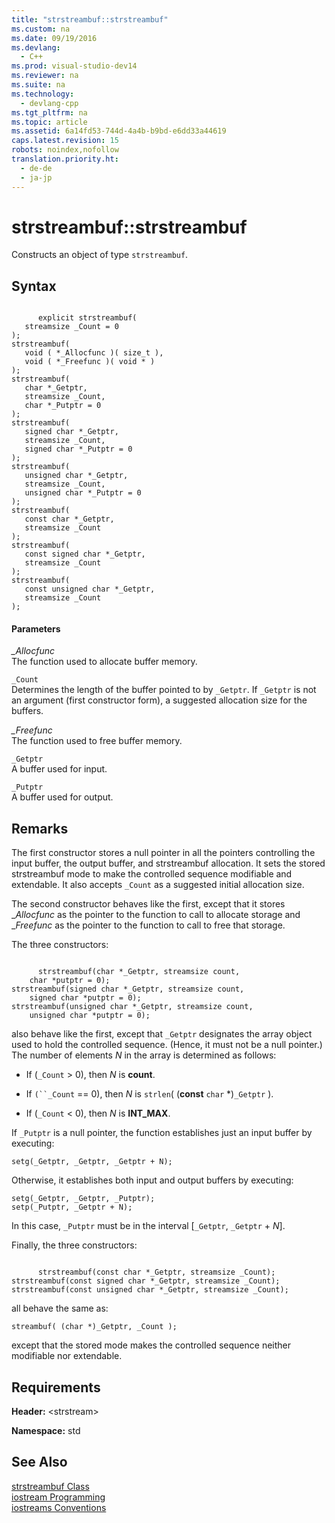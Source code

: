```yaml
---
title: "strstreambuf::strstreambuf"
ms.custom: na
ms.date: 09/19/2016
ms.devlang: 
  - C++
ms.prod: visual-studio-dev14
ms.reviewer: na
ms.suite: na
ms.technology: 
  - devlang-cpp
ms.tgt_pltfrm: na
ms.topic: article
ms.assetid: 6a14fd53-744d-4a4b-b9bd-e6dd33a44619
caps.latest.revision: 15
robots: noindex,nofollow
translation.priority.ht: 
  - de-de
  - ja-jp
---
```

# strstreambuf::strstreambuf
Constructs an object of type `strstreambuf`.  
  
## Syntax  
  
```  
  
      explicit strstreambuf(  
   streamsize _Count = 0  
);  
strstreambuf(  
   void ( *_Allocfunc )( size_t ),  
   void ( *_Freefunc )( void * )  
);  
strstreambuf(  
   char *_Getptr,   
   streamsize _Count,  
   char *_Putptr = 0  
);  
strstreambuf(  
   signed char *_Getptr,   
   streamsize _Count,  
   signed char *_Putptr = 0  
);  
strstreambuf(  
   unsigned char *_Getptr,  
   streamsize _Count,  
   unsigned char *_Putptr = 0  
);  
strstreambuf(  
   const char *_Getptr,   
   streamsize _Count  
);  
strstreambuf(  
   const signed char *_Getptr,   
   streamsize _Count  
);  
strstreambuf(  
   const unsigned char *_Getptr,   
   streamsize _Count  
);  
```  
  
#### Parameters  
 *_Allocfunc*  
 The function used to allocate buffer memory.  
  
 `_Count`  
 Determines the length of the buffer pointed to by `_Getptr`. If `_Getptr` is not an argument (first constructor form), a suggested allocation size for the buffers.  
  
 *_Freefunc*  
 The function used to free buffer memory.  
  
 `_Getptr`  
 A buffer used for input.  
  
 `_Putptr`  
 A buffer used for output.  
  
## Remarks  
 The first constructor stores a null pointer in all the pointers controlling the input buffer, the output buffer, and strstreambuf allocation. It sets the stored strstreambuf mode to make the controlled sequence modifiable and extendable. It also accepts `_Count` as a suggested initial allocation size.  
  
 The second constructor behaves like the first, except that it stores _*Allocfunc* as the pointer to the function to call to allocate storage and \_*Freefunc* as the pointer to the function to call to free that storage.  
  
 The three constructors:  
  
```  
  
      strstreambuf(char *_Getptr, streamsize count,  
    char *putptr = 0);  
strstreambuf(signed char *_Getptr, streamsize count,  
    signed char *putptr = 0);  
strstreambuf(unsigned char *_Getptr, streamsize count,  
    unsigned char *putptr = 0);  
```  
  
 also behave like the first, except that `_Getptr` designates the array object used to hold the controlled sequence. (Hence, it must not be a null pointer.) The number of elements *N* in the array is determined as follows:  
  
-   If (`_Count` > 0), then *N* is **count**.  
  
-   If `(``_Count` == 0), then *N* is `strlen`( (**const** `char` *)`_Getptr` ).  
  
-   If (`_Count` < 0), then *N* is **INT_MAX**.  
  
 If `_Putptr` is a null pointer, the function establishes just an input buffer by executing:  
  
```  
setg(_Getptr, _Getptr, _Getptr + N);  
```  
  
 Otherwise, it establishes both input and output buffers by executing:  
  
```  
setg(_Getptr, _Getptr, _Putptr);  
setp(_Putptr, _Getptr + N);  
```  
  
 In this case, `_Putptr` must be in the interval [`_Getptr`, `_Getptr` + *N*].  
  
 Finally, the three constructors:  
  
```  
  
      strstreambuf(const char *_Getptr, streamsize _Count);  
strstreambuf(const signed char *_Getptr, streamsize _Count);  
strstreambuf(const unsigned char *_Getptr, streamsize _Count);  
```  
  
 all behave the same as:  
  
```  
streambuf( (char *)_Getptr, _Count );  
```  
  
 except that the stored mode makes the controlled sequence neither modifiable nor extendable.  
  
## Requirements  
 **Header:** <strstream\>  
  
 **Namespace:** std  
  
## See Also  
 [strstreambuf Class](../vs140/strstreambuf-Class.md)   
 [iostream Programming](../vs140/iostream-Programming.md)   
 [iostreams Conventions](../vs140/iostreams-Conventions.md)